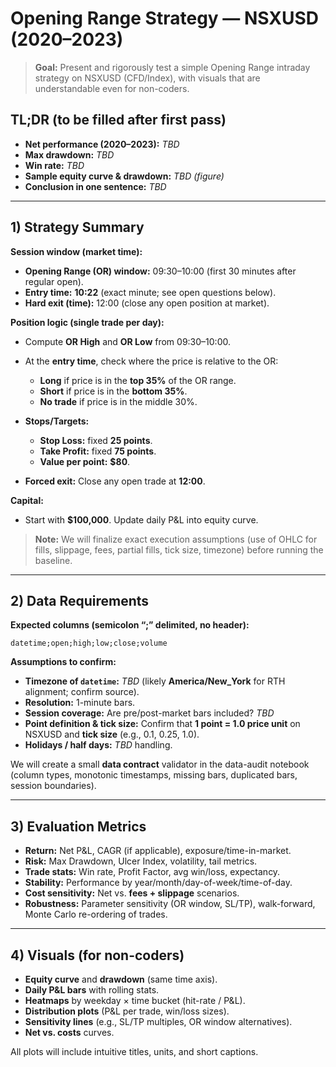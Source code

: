 # Opening Range Strategy — NSXUSD (2020–2023)

> **Goal:** Present and rigorously test a simple Opening Range intraday strategy on NSXUSD (CFD/Index), with visuals that are understandable even for non-coders.

## TL;DR (to be filled after first pass)

- **Net performance (2020–2023):** _TBD_
- **Max drawdown:** _TBD_
- **Win rate:** _TBD_
- **Sample equity curve & drawdown:** _TBD (figure)_
- **Conclusion in one sentence:** _TBD_

---

## 1) Strategy Summary

**Session window (market time):**

- **Opening Range (OR) window:** 09:30–10:00 (first 30 minutes after regular open).
- **Entry time:** **10:22** (exact minute; see open questions below).
- **Hard exit (time):** 12:00 (close any open position at market).

**Position logic (single trade per day):**

- Compute **OR High** and **OR Low** from 09:30–10:00.
- At the **entry time**, check where the price is relative to the OR:

  - **Long** if price is in the **top 35%** of the OR range.
  - **Short** if price is in the **bottom 35%**.
  - **No trade** if price is in the middle 30%.

- **Stops/Targets:**

  - **Stop Loss:** fixed **25 points**.
  - **Take Profit:** fixed **75 points**.
  - **Value per point:** **\$80**.

- **Forced exit:** Close any open trade at **12:00**.

**Capital:**

- Start with **\$100,000**. Update daily P\&L into equity curve.

> **Note:** We will finalize exact execution assumptions (use of OHLC for fills, slippage, fees, partial fills, tick size, timezone) before running the baseline.

---

## 2) Data Requirements

**Expected columns (semicolon “;” delimited, no header):**

```
datetime;open;high;low;close;volume
```

**Assumptions to confirm:**

- **Timezone of `datetime`:** _TBD_ (likely **America/New_York** for RTH alignment; confirm source).
- **Resolution:** 1-minute bars.
- **Session coverage:** Are pre/post-market bars included? _TBD_
- **Point definition & tick size:** Confirm that **1 point = 1.0 price unit** on NSXUSD and **tick size** (e.g., 0.1, 0.25, 1.0).
- **Holidays / half days:** _TBD_ handling.

We will create a small **data contract** validator in the data-audit notebook (column types, monotonic timestamps, missing bars, duplicated bars, session boundaries).

---

## 3) Evaluation Metrics

- **Return:** Net P\&L, CAGR (if applicable), exposure/time-in-market.
- **Risk:** Max Drawdown, Ulcer Index, volatility, tail metrics.
- **Trade stats:** Win rate, Profit Factor, avg win/loss, expectancy.
- **Stability:** Performance by year/month/day-of-week/time-of-day.
- **Cost sensitivity:** Net vs. **fees + slippage** scenarios.
- **Robustness:** Parameter sensitivity (OR window, SL/TP), walk-forward, Monte Carlo re-ordering of trades.

---

## 4) Visuals (for non-coders)

- **Equity curve** and **drawdown** (same time axis).
- **Daily P\&L bars** with rolling stats.
- **Heatmaps** by weekday × time bucket (hit-rate / P\&L).
- **Distribution plots** (P\&L per trade, win/loss sizes).
- **Sensitivity lines** (e.g., SL/TP multiples, OR window alternatives).
- **Net vs. costs** curves.

All plots will include intuitive titles, units, and short captions.
